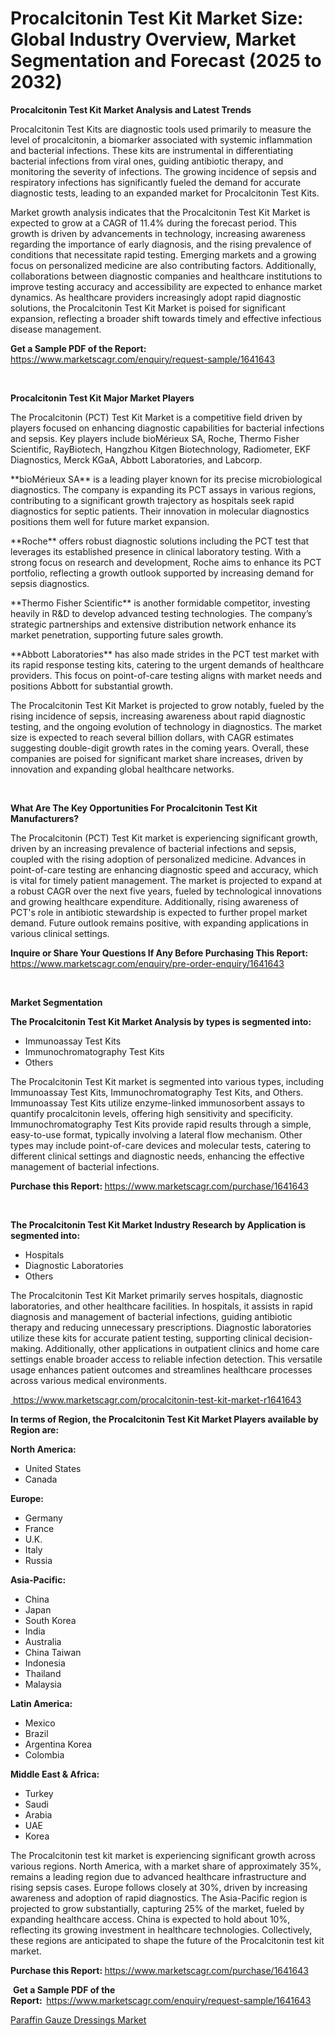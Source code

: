 <p><h1>Procalcitonin Test Kit Market Size: Global Industry Overview, Market Segmentation and Forecast (2025 to 2032)</h1></p><p><strong>Procalcitonin Test Kit Market Analysis and Latest Trends</strong></p>
<p><p>Procalcitonin Test Kits are diagnostic tools used primarily to measure the level of procalcitonin, a biomarker associated with systemic inflammation and bacterial infections. These kits are instrumental in differentiating bacterial infections from viral ones, guiding antibiotic therapy, and monitoring the severity of infections. The growing incidence of sepsis and respiratory infections has significantly fueled the demand for accurate diagnostic tests, leading to an expanded market for Procalcitonin Test Kits.</p><p>Market growth analysis indicates that the Procalcitonin Test Kit Market is expected to grow at a CAGR of 11.4% during the forecast period. This growth is driven by advancements in technology, increasing awareness regarding the importance of early diagnosis, and the rising prevalence of conditions that necessitate rapid testing. Emerging markets and a growing focus on personalized medicine are also contributing factors. Additionally, collaborations between diagnostic companies and healthcare institutions to improve testing accuracy and accessibility are expected to enhance market dynamics. As healthcare providers increasingly adopt rapid diagnostic solutions, the Procalcitonin Test Kit Market is poised for significant expansion, reflecting a broader shift towards timely and effective infectious disease management.</p></p>
<p><strong>Get a Sample PDF of the Report:&nbsp;</strong> <a href="https://www.marketscagr.com/enquiry/request-sample/1641643?utm_campaign=2565&utm_medium=2&utm_source=Github&utm_content=ia&utm_term=04032025&utm_id=procalcitonin-test-kit">https://www.marketscagr.com/enquiry/request-sample/1641643</a></p>
<p>&nbsp;</p>
<p><strong>Procalcitonin Test Kit Major Market Players</strong></p>
<p><p>The Procalcitonin (PCT) Test Kit Market is a competitive field driven by players focused on enhancing diagnostic capabilities for bacterial infections and sepsis. Key players include bioMérieux SA, Roche, Thermo Fisher Scientific, RayBiotech, Hangzhou Kitgen Biotechnology, Radiometer, EKF Diagnostics, Merck KGaA, Abbott Laboratories, and Labcorp.</p><p>**bioMérieux SA** is a leading player known for its precise microbiological diagnostics. The company is expanding its PCT assays in various regions, contributing to a significant growth trajectory as hospitals seek rapid diagnostics for septic patients. Their innovation in molecular diagnostics positions them well for future market expansion.</p><p>**Roche** offers robust diagnostic solutions including the PCT test that leverages its established presence in clinical laboratory testing. With a strong focus on research and development, Roche aims to enhance its PCT portfolio, reflecting a growth outlook supported by increasing demand for sepsis diagnostics.</p><p>**Thermo Fisher Scientific** is another formidable competitor, investing heavily in R&D to develop advanced testing technologies. The company’s strategic partnerships and extensive distribution network enhance its market penetration, supporting future sales growth.</p><p>**Abbott Laboratories** has also made strides in the PCT test market with its rapid response testing kits, catering to the urgent demands of healthcare providers. This focus on point-of-care testing aligns with market needs and positions Abbott for substantial growth.</p><p>The Procalcitonin Test Kit Market is projected to grow notably, fueled by the rising incidence of sepsis, increasing awareness about rapid diagnostic testing, and the ongoing evolution of technology in diagnostics. The market size is expected to reach several billion dollars, with CAGR estimates suggesting double-digit growth rates in the coming years. Overall, these companies are poised for significant market share increases, driven by innovation and expanding global healthcare networks.</p></p>
<p>&nbsp;</p>
<p><strong>What Are The Key Opportunities For Procalcitonin Test Kit Manufacturers?</strong></p>
<p><p>The Procalcitonin (PCT) Test Kit market is experiencing significant growth, driven by an increasing prevalence of bacterial infections and sepsis, coupled with the rising adoption of personalized medicine. Advances in point-of-care testing are enhancing diagnostic speed and accuracy, which is vital for timely patient management. The market is projected to expand at a robust CAGR over the next five years, fueled by technological innovations and growing healthcare expenditure. Additionally, rising awareness of PCT's role in antibiotic stewardship is expected to further propel market demand. Future outlook remains positive, with expanding applications in various clinical settings.</p></p>
<p><strong>Inquire or Share Your Questions If Any Before Purchasing This Report:</strong> <a href="https://www.marketscagr.com/enquiry/pre-order-enquiry/1641643?utm_campaign=2565&utm_medium=2&utm_source=Github&utm_content=ia&utm_term=04032025&utm_id=procalcitonin-test-kit">https://www.marketscagr.com/enquiry/pre-order-enquiry/1641643</a></p>
<p>&nbsp;</p>
<p><strong>Market Segmentation</strong></p>
<p><strong>The Procalcitonin Test Kit Market Analysis by types is segmented into:</strong></p>
<p><ul><li>Immunoassay Test Kits</li><li>Immunochromatography Test Kits</li><li>Others</li></ul></p>
<p><p>The Procalcitonin Test Kit market is segmented into various types, including Immunoassay Test Kits, Immunochromatography Test Kits, and Others. Immunoassay Test Kits utilize enzyme-linked immunosorbent assays to quantify procalcitonin levels, offering high sensitivity and specificity. Immunochromatography Test Kits provide rapid results through a simple, easy-to-use format, typically involving a lateral flow mechanism. Other types may include point-of-care devices and molecular tests, catering to different clinical settings and diagnostic needs, enhancing the effective management of bacterial infections.</p></p>
<p><strong>Purchase this Report:&nbsp;</strong><a href="https://www.marketscagr.com/purchase/1641643?utm_campaign=2565&utm_medium=2&utm_source=Github&utm_content=ia&utm_term=04032025&utm_id=procalcitonin-test-kit">https://www.marketscagr.com/purchase/1641643</a></p>
<p>&nbsp;</p>
<p><strong>The Procalcitonin Test Kit Market Industry Research by Application is segmented into:</strong></p>
<p><ul><li>Hospitals</li><li>Diagnostic Laboratories</li><li>Others</li></ul></p>
<p><p>The Procalcitonin Test Kit Market primarily serves hospitals, diagnostic laboratories, and other healthcare facilities. In hospitals, it assists in rapid diagnosis and management of bacterial infections, guiding antibiotic therapy and reducing unnecessary prescriptions. Diagnostic laboratories utilize these kits for accurate patient testing, supporting clinical decision-making. Additionally, other applications in outpatient clinics and home care settings enable broader access to reliable infection detection. This versatile usage enhances patient outcomes and streamlines healthcare processes across various medical environments.</p></p>
<p><a href="https://www.marketscagr.com/procalcitonin-test-kit-market-r1641643?utm_campaign=2565&utm_medium=2&utm_source=Github&utm_content=ia&utm_term=04032025&utm_id=procalcitonin-test-kit">&nbsp;https://www.marketscagr.com/procalcitonin-test-kit-market-r1641643</a></p>
<p><strong>In terms of Region, the Procalcitonin Test Kit Market Players available by Region are:</strong></p>
<p>
    <p> <strong> North America: </strong>
        <ul>
            <li>United States</li>
            <li>Canada</li>
        </ul>
        </p> 
    <p> <strong> Europe: </strong>
        <ul>
            <li>Germany</li>
            <li>France</li>
            <li>U.K.</li>
            <li>Italy</li>
            <li>Russia</li>
        </ul>
        </p> 
    <p> <strong> Asia-Pacific: </strong>
        <ul>
            <li>China</li>
            <li>Japan</li>
            <li>South Korea</li>
            <li>India</li>
            <li>Australia</li>
            <li>China Taiwan</li>
            <li>Indonesia</li>
            <li>Thailand</li>
            <li>Malaysia</li>
        </ul>
        </p> 
    <p> <strong> Latin America: </strong>
        <ul>
            <li>Mexico</li>
            <li>Brazil</li>
            <li>Argentina Korea</li>
            <li>Colombia</li>
        </ul>
        </p> 
    <p> <strong> Middle East & Africa: </strong>
        <ul>
            <li>Turkey</li>
            <li>Saudi</li>
            <li>Arabia</li>
            <li>UAE</li>
            <li>Korea</li>
        </ul>
    </p>
    </p>
<p><p>The Procalcitonin test kit market is experiencing significant growth across various regions. North America, with a market share of approximately 35%, remains a leading region due to advanced healthcare infrastructure and rising sepsis cases. Europe follows closely at 30%, driven by increasing awareness and adoption of rapid diagnostics. The Asia-Pacific region is projected to grow substantially, capturing 25% of the market, fueled by expanding healthcare access. China is expected to hold about 10%, reflecting its growing investment in healthcare technologies. Collectively, these regions are anticipated to shape the future of the Procalcitonin test kit market.</p></p>
<p><strong>Purchase this Report: </strong><a href="https://www.marketscagr.com/purchase/1641643?utm_campaign=2565&utm_medium=2&utm_source=Github&utm_content=ia&utm_term=04032025&utm_id=procalcitonin-test-kit">https://www.marketscagr.com/purchase/1641643</a></p>
<p>&nbsp;<strong>Get a Sample PDF of the Report:&nbsp;&nbsp;</strong><a href="https://www.marketscagr.com/enquiry/request-sample/1641643?utm_campaign=2565&utm_medium=2&utm_source=Github&utm_content=ia&utm_term=04032025&utm_id=procalcitonin-test-kit">https://www.marketscagr.com/enquiry/request-sample/1641643</a></p>
<p><strong></strong></p>
<p><p><a href="https://github.com/shirleenfraker87/Market-Research-Report-List-1/blob/main/paraffin-gauze-dressings-market.md?utm_campaign=2565&utm_medium=2&utm_source=Github&utm_content=ia&utm_term=04032025&utm_id=procalcitonin-test-kit">Paraffin Gauze Dressings Market</a></p></p>